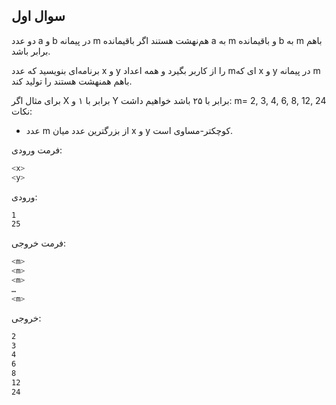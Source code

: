 ## سوال اول
دو عدد a و b در پيمانه m هم‌نهشت هستند اگر باقيمانده a به m و باقيمانده b به  m باهم برابر باشد.

برنامه‌ای بنويسيد كه عدد x و  y را از كاربر بگيرد و همه اعداد mای كه x و y در پيمانه m باهم همنهشت هستند را توليد كند.

برای مثال اگر X برابر با ۱ و Y برابر با ۲۵ باشد خواهیم داشت:
m= 2, 3, 4, 6, 8, 12, 24
نکات:
* عدد m از بزرگترین عدد میان x و y کوچکتر-مساوی است.

فرمت ورودی:

```sh
<x>
<y>
```

ورودی:

```sh
1
25
```

فرمت خروجی:

```sh
<m>
<m>
<m>
…
<m>
```

خروجی:

```sh
2
3
4
6
8
12
24
```